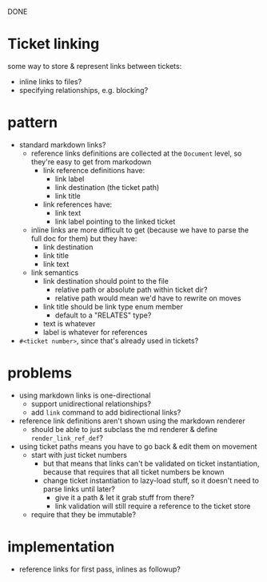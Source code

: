 DONE

# Ticket linking

some way to store & represent links between tickets:
* inline links to files?
* specifying relationships, e.g. blocking?

# pattern

* standard markdown links?
    * reference links definitions are collected at the `Document` level, so
      they're easy to get from markodown
        * link reference definitions have:
            * link label
            * link destination (the ticket path)
            * link title
        * link references have:
            * link text
            * link label pointing to the linked ticket
    * inline links are more difficult to get (because we have to parse the full
      doc for them) but they have:
        * link destination
        * link title
        * link text
    * link semantics
        * link destination should point to the file
            * relative path or absolute path within ticket dir?
            * relative path would mean we'd have to rewrite on moves
        * link title should be link type enum member
            * default to a "RELATES" type?
        * text is whatever
        * label is whatever for references
* `#<ticket number>`, since that's already used in tickets?

# problems
* using markdown links is one-directional
    * support unidirectional relationships?
    * add `link` command to add bidirectional links?
* reference link definitions aren't shown using the markdown renderer
    * should be able to just subclass the md renderer & define `render_link_ref_def`?
* using ticket paths means you have to go back & edit them on movement
    * start with just ticket numbers
        * but that means that links can't be validated on ticket instantiation,
          because that requires that all ticket numbers be known
        * change ticket instantiation to lazy-load stuff, so it doesn't need to
          parse links until later?
            * give it a path & let it grab stuff from there?
            * link validation will still require a reference to the ticket store
    * require that they be immutable?

# implementation
* reference links for first pass, inlines as followup?
